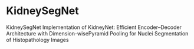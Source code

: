 # KidneySegNet
KidneySegNet Implementation of KidneyNet: Efficient Encoder–Decoder Architecture with Dimension-wisePyramid Pooling for Nuclei Segmentation of Histopathology Images
